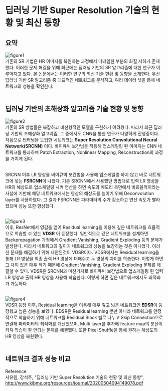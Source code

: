 # 딥러닝 기반 Super Resolution 기술의 현황 및 최신 동향 <br>

## 요약 <br>
![figure1](https://user-images.githubusercontent.com/57740560/95460757-503cfb80-09b0-11eb-8024-7fb542a20892.png) <br>
기존의 SR 기법은 HR 이미지를 복원하는 과정에서 디테일한 부분의 화질 저하가 존재했다. 이러한 문제 해결을 위해 최근에는 딥러닝 기반의 SR 알고리즘에 대한 연구가 이루어지고 있다. 
본 논문에서는 이러한 연구의 최신 기술 현황 및 동향을 소개한다. 
우선 딥러닝 기반 SR 알고리즘 중 대표적인 네트워크를 분석하고, 여러 데이터 셋을 통해 네트워크의 성능을 확인한다. <br><br>

## 딥러닝 기반의 초해상화 알고리즘 기술 현황 및 동향 <br>
![figure2](https://user-images.githubusercontent.com/57740560/95460762-50d59200-09b0-11eb-87ce-c1287c7c7fed.png) <br>
기존의 SR 방법들은 복잡하고 비선형적인 모델을 구현하기 어려웠다. 따라서 최근 딥러닝 기반의 초해상화 알고리즘, 그 중에서도 CNN을 통한 연구가 다양하게 진행중이다. <br>
처음으로 딥러닝을 도입한 네트워크는 **Super Resolution Convolutional Neural Network(SRCNN)** 이다. 바이큐빅 보간법을 적용해 업스케일링 된 이미지는 CNN 네트워크를 통과하며 Patch Extraction, Nonlinear Mapping, Reconstruction의 과정을 거치게 된다. <br><br>

SRCNN 이후 LR 영상을 바이큐빅 보간법을 사용해 업스케일링 하지 않고 바로 네트워크에 넣는 **FSRCNN**이 나왔다. 기존 SRCNN에서 사용했던 방법대로 입력 LR 영상을 HR의 해상도로 업스케일링 시켜 연산을 하면 속도와 메모리 측면에서 비효율적이라는 사실에 기반해 해당 네트워크에서는 영상의 해상도를 높이기 위해 Deconvolution layer를 사용하였다. 그 결과 FSRCNN은 파라미터의 수가 감소하고 연산 속도가 빨라졌으며 성능 또한 향상했다. <br><br>

![figure3](https://user-images.githubusercontent.com/57740560/95460763-516e2880-09b0-11eb-9ebb-8748e993a802.png)<br>
이후, ResNet에서 영감을 얻어 Residual learning을 이용해 깊은 네트워크를 효율적으로 학습할 수 있는 **VDSR** 이 등장했다. 일반적으로 깊은 네트워크를 설계하면 Backpropagation 과정에서 Gradient Vanishing, Gradient Exploding 등의 문제가 발생한다. 따라서 네트워크의 깊이가 네트워크의 성능을 보장하는 것은 아니었다. 이러한 문제를 해결하기 위해 제안된것이 VDSR이다. VDSR에서는 Residual learning을 통해 LR 영상을 최종 출력 HR 영상에 더해주고 두 영상의 차이를 학습한다. 이렇게 하면 그 차이 값은 매우 작기 때문에 Gradient Vanishing, Gradient Exploding 문제를 해결할 수 있다. VDSR은 SRCNN과 마찬가지로 바이큐빅 보간법으로 업스케일링 된 입력 LR 영상과 출력 HR 영상을 사용해 학습한다. 이렇게 하면 깊은 네트워크에서도 최적화가 가능하다. <br><br>

![figure4](https://user-images.githubusercontent.com/57740560/95460765-5206bf00-09b0-11eb-8789-9e44bf2cca0a.png) <br>
VDSR 등장 이후, Residual learning을 이용해 매우 깊고 넓은 네트워크인 **EDSR**이 등장했고 높은 성능을 보였다. EDSR은 Residual learning 뿐만 아니라 네트워크를 안정적으로 학습하기 위해  네트워크를 Residual Block 별로 나누고 Skip Connection으로 연결해 파라미터의 최적화를 개선했으며, Multi layer를 추가해 feature map의 분산이 커져 학습이 잘 안되는 문제를 해결했다. 또한 Pixel Shuffle을 통해 원하는 해상도의 HR 영상을 복원했다. <br><br>





## 네트워크 결과 성능 비교 <br>




Reference <br>
서유림, 강석주, "딥러닝 기반 Super Resolution 기술의 현황 및 최신 동향", http://www.kibme.org/resources/journal/20200504094149078.pdf
